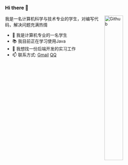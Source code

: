 ### Hi there 👋

<img width="35%" align="right" alt="Github" src="https://user-images.githubusercontent.com/48678280/88862734-4903af80-d201-11ea-968b-9c939d88a37c.gif" />

我是一名计算机科学与技术专业的学生，对编写代码，解决问题充满热情

- 🔭 我是计算机专业的一名学生
- 📚 我目前正在学习使用Java
- 👯 我想找一份后端开发的实习工作
- 📫 联系方式: [Gmail](jp1471104705@gmail.com)   [QQ](1471104705@qq.com)

